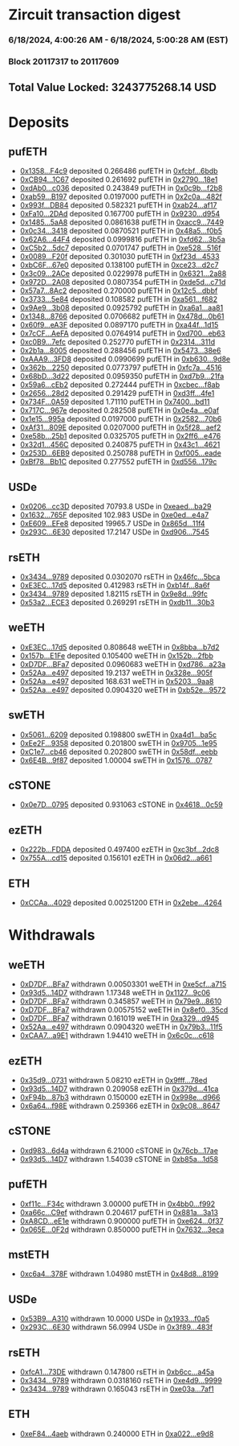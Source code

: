 # Zircuit transaction digest
### 6/18/2024, 4:00:26 AM - 6/18/2024, 5:00:28 AM (EST)
### Block 20117317 to 20117609

## Total Value Locked: 3243775268.14 USD

# Deposits
## pufETH
- [0x1358...F4c9](https://etherscan.io/address/0x13583486Cf608999C259291c9884453f1a9CF4c9) deposited 0.266486 pufETH in [0xfcbf...6bdb](https://etherscan.io/tx/0x13583486Cf608999C259291c9884453f1a9CF4c9)
- [0xCB94...1C67](https://etherscan.io/address/0xCB94eda29c0874bD25963c0DE85f2C689D381C67) deposited 0.261692 pufETH in [0x2790...18e1](https://etherscan.io/tx/0xCB94eda29c0874bD25963c0DE85f2C689D381C67)
- [0xdAb0...c036](https://etherscan.io/address/0xdAb0336F6f87c8678675Ef57815531CB1668c036) deposited 0.243849 pufETH in [0x0c9b...f2b8](https://etherscan.io/tx/0xdAb0336F6f87c8678675Ef57815531CB1668c036)
- [0xab59...B197](https://etherscan.io/address/0xab59E33C72cD9b3d0a7B2fc9B5E6c4ff7fB7B197) deposited 0.0197000 pufETH in [0x2c0a...482f](https://etherscan.io/tx/0xab59E33C72cD9b3d0a7B2fc9B5E6c4ff7fB7B197)
- [0x993f...DB84](https://etherscan.io/address/0x993fB85751a179abD0Abc8644BAaC1099c36DB84) deposited 0.582321 pufETH in [0xab24...af17](https://etherscan.io/tx/0x993fB85751a179abD0Abc8644BAaC1099c36DB84)
- [0xFa10...2DAd](https://etherscan.io/address/0xFa10b8E879C1AdF5183B10BCf0B8f14F31BB2DAd) deposited 0.167700 pufETH in [0x9230...d954](https://etherscan.io/tx/0xFa10b8E879C1AdF5183B10BCf0B8f14F31BB2DAd)
- [0x1485...5aA8](https://etherscan.io/address/0x148546A4A778EEB44374f10bF1d7E75148295aA8) deposited 0.0861638 pufETH in [0xacc9...7449](https://etherscan.io/tx/0x148546A4A778EEB44374f10bF1d7E75148295aA8)
- [0x0c34...3418](https://etherscan.io/address/0x0c34946603320B0899c650d90Db961fBe9Cf3418) deposited 0.0870521 pufETH in [0x48a5...f0b5](https://etherscan.io/tx/0x0c34946603320B0899c650d90Db961fBe9Cf3418)
- [0x62A6...44F4](https://etherscan.io/address/0x62A6408bbCb7bECda29b6162B98Fd2aa3D8744F4) deposited 0.0999816 pufETH in [0xfd62...3b5a](https://etherscan.io/tx/0x62A6408bbCb7bECda29b6162B98Fd2aa3D8744F4)
- [0xC5b2...5dc7](https://etherscan.io/address/0xC5b25e6A96766a0E79eA21Bec9f5F4d1d4895dc7) deposited 0.0701747 pufETH in [0xe528...516f](https://etherscan.io/tx/0xC5b25e6A96766a0E79eA21Bec9f5F4d1d4895dc7)
- [0x0089...F20f](https://etherscan.io/address/0x0089BaB0dD63C08E2C63C429c3Fa037Eee7bF20f) deposited 0.301030 pufETH in [0xf23d...4533](https://etherscan.io/tx/0x0089BaB0dD63C08E2C63C429c3Fa037Eee7bF20f)
- [0xbC6F...67e0](https://etherscan.io/address/0xbC6F9B063654C964DC679F251Bbe8630C24967e0) deposited 0.138100 pufETH in [0xce23...d2c7](https://etherscan.io/tx/0xbC6F9B063654C964DC679F251Bbe8630C24967e0)
- [0x3c09...2ACe](https://etherscan.io/address/0x3c0984d936421395C565ec1d86fE6cb994442ACe) deposited 0.0229978 pufETH in [0x6321...2a88](https://etherscan.io/tx/0x3c0984d936421395C565ec1d86fE6cb994442ACe)
- [0x972D...2A08](https://etherscan.io/address/0x972D8DaA3CAe220b1032B46875384b8F2D2A2A08) deposited 0.0807354 pufETH in [0xde5d...c71d](https://etherscan.io/tx/0x972D8DaA3CAe220b1032B46875384b8F2D2A2A08)
- [0x57a7...8Ac2](https://etherscan.io/address/0x57a7247Ee225Bdaf9efBb5Fecf40009A82Dc8Ac2) deposited 0.270000 pufETH in [0x12c5...dbbf](https://etherscan.io/tx/0x57a7247Ee225Bdaf9efBb5Fecf40009A82Dc8Ac2)
- [0x3733...5e84](https://etherscan.io/address/0x37334EA29F91B83A8AA84Ce4B47d544ad5485e84) deposited 0.108582 pufETH in [0xa561...f682](https://etherscan.io/tx/0x37334EA29F91B83A8AA84Ce4B47d544ad5485e84)
- [0x9Ae9...3b08](https://etherscan.io/address/0x9Ae9748c80F8179bEDCaab6433248394fF7e3b08) deposited 0.0925792 pufETH in [0xa6a1...aa81](https://etherscan.io/tx/0x9Ae9748c80F8179bEDCaab6433248394fF7e3b08)
- [0x1348...8766](https://etherscan.io/address/0x1348FEb8641Dad1fc90636860969b11DB42e8766) deposited 0.0706682 pufETH in [0x478d...0b61](https://etherscan.io/tx/0x1348FEb8641Dad1fc90636860969b11DB42e8766)
- [0x60f9...eA3F](https://etherscan.io/address/0x60f90BcE49AA3896C5bEEEf39b6704b11FC9eA3F) deposited 0.0897170 pufETH in [0xa44f...1d15](https://etherscan.io/tx/0x60f90BcE49AA3896C5bEEEf39b6704b11FC9eA3F)
- [0x7cCF...AeFA](https://etherscan.io/address/0x7cCFcFc84E5C755B09Bf2DE4A20B6f5437d9AeFA) deposited 0.0764914 pufETH in [0xd700...eb63](https://etherscan.io/tx/0x7cCFcFc84E5C755B09Bf2DE4A20B6f5437d9AeFA)
- [0xc0B9...7efc](https://etherscan.io/address/0xc0B9f55C06C7033a672327a3F5183f3244277efc) deposited 0.252770 pufETH in [0x2314...311d](https://etherscan.io/tx/0xc0B9f55C06C7033a672327a3F5183f3244277efc)
- [0x2b1a...8005](https://etherscan.io/address/0x2b1a9391173bda8e97b25F1A12eAD373840D8005) deposited 0.288456 pufETH in [0x5473...38e6](https://etherscan.io/tx/0x2b1a9391173bda8e97b25F1A12eAD373840D8005)
- [0xAAA9...3FD8](https://etherscan.io/address/0xAAA998A7dC04D24775809a1AA88f60356EC93FD8) deposited 0.0990699 pufETH in [0xb630...9d8e](https://etherscan.io/tx/0xAAA998A7dC04D24775809a1AA88f60356EC93FD8)
- [0x362b...2250](https://etherscan.io/address/0x362b08d4ebb93ac8B8AeDa8338f8f99bB43e2250) deposited 0.0773797 pufETH in [0xfc7a...4516](https://etherscan.io/tx/0x362b08d4ebb93ac8B8AeDa8338f8f99bB43e2250)
- [0x68bD...3d22](https://etherscan.io/address/0x68bDa0A6C93EAF7686B1f7e46098e5ffAAFF3d22) deposited 0.0959350 pufETH in [0xd7b9...21fa](https://etherscan.io/tx/0x68bDa0A6C93EAF7686B1f7e46098e5ffAAFF3d22)
- [0x59a6...cEb2](https://etherscan.io/address/0x59a6A17B739cEBc98Af6BF343ED95C14f649cEb2) deposited 0.272444 pufETH in [0xcbec...f8ab](https://etherscan.io/tx/0x59a6A17B739cEBc98Af6BF343ED95C14f649cEb2)
- [0x2656...28d2](https://etherscan.io/address/0x26568c9675c367765ad5Edc14E5319fC334628d2) deposited 0.291429 pufETH in [0xd3ff...4fe1](https://etherscan.io/tx/0x26568c9675c367765ad5Edc14E5319fC334628d2)
- [0x734F...0A59](https://etherscan.io/address/0x734F68201da0f43f8003e0afA5fd9B69585a0A59) deposited 1.71110 pufETH in [0x7400...bd11](https://etherscan.io/tx/0x734F68201da0f43f8003e0afA5fd9B69585a0A59)
- [0x717C...967e](https://etherscan.io/address/0x717C8fD73EE2Ba12A6b0b39E1277A493A324967e) deposited 0.282508 pufETH in [0x0e4a...e0af](https://etherscan.io/tx/0x717C8fD73EE2Ba12A6b0b39E1277A493A324967e)
- [0x1e15...995a](https://etherscan.io/address/0x1e157b24C1270F0FF1C1dC6ee41EbB401EAc995a) deposited 0.0197000 pufETH in [0x2582...70b6](https://etherscan.io/tx/0x1e157b24C1270F0FF1C1dC6ee41EbB401EAc995a)
- [0xAf31...809E](https://etherscan.io/address/0xAf31624472DCC92Bd314f33B6208fbb98e6a809E) deposited 0.0207000 pufETH in [0x5f28...aef2](https://etherscan.io/tx/0xAf31624472DCC92Bd314f33B6208fbb98e6a809E)
- [0xe58b...25b1](https://etherscan.io/address/0xe58bAbeAeBF4333CEF56Ff4CC2F1F328cCEa25b1) deposited 0.0325705 pufETH in [0x2ff6...e476](https://etherscan.io/tx/0xe58bAbeAeBF4333CEF56Ff4CC2F1F328cCEa25b1)
- [0x32d1...456C](https://etherscan.io/address/0x32d1607815Ec97Bd9916c6400550cea4A776456C) deposited 0.240875 pufETH in [0x43c1...4621](https://etherscan.io/tx/0x32d1607815Ec97Bd9916c6400550cea4A776456C)
- [0x253D...6EB9](https://etherscan.io/address/0x253D9b99fEC2c874199ce0E9128d2eBbDB596EB9) deposited 0.250788 pufETH in [0xf005...eade](https://etherscan.io/tx/0x253D9b99fEC2c874199ce0E9128d2eBbDB596EB9)
- [0xBf78...Bb1C](https://etherscan.io/address/0xBf780c2a17F508355B8706A26ee3412f7e40Bb1C) deposited 0.277552 pufETH in [0xd556...179c](https://etherscan.io/tx/0xBf780c2a17F508355B8706A26ee3412f7e40Bb1C)
## USDe
- [0x0206...cc3D](https://etherscan.io/address/0x02065C98fb8d05c9127C83A30250F831019acc3D) deposited 70793.8 USDe in [0xeaed...ba29](https://etherscan.io/tx/0x02065C98fb8d05c9127C83A30250F831019acc3D)
- [0x1632...765F](https://etherscan.io/address/0x1632b0225a22fAfbd547f777D6FbceB81A3E765F) deposited 102.983 USDe in [0xe0ed...e4a7](https://etherscan.io/tx/0x1632b0225a22fAfbd547f777D6FbceB81A3E765F)
- [0xE609...EFe8](https://etherscan.io/address/0xE609549239157ff1341015308b1BFF447Ba7EFe8) deposited 19965.7 USDe in [0x865d...11f4](https://etherscan.io/tx/0xE609549239157ff1341015308b1BFF447Ba7EFe8)
- [0x293C...6E30](https://etherscan.io/address/0x293C6937D8D82e05B01335F7B33FBA0c8e256E30) deposited 17.2147 USDe in [0xd906...7545](https://etherscan.io/tx/0x293C6937D8D82e05B01335F7B33FBA0c8e256E30)
## rsETH
- [0x3434...9789](https://etherscan.io/address/0x34349c5569e7B846c3558961552D2202760A9789) deposited 0.0302070 rsETH in [0x46fc...5bca](https://etherscan.io/tx/0x34349c5569e7B846c3558961552D2202760A9789)
- [0xE3EC...17d5](https://etherscan.io/address/0xE3EC728AfF0d8AE3E6E7f56f479364BaBF9417d5) deposited 0.412983 rsETH in [0xb14f...8a6f](https://etherscan.io/tx/0xE3EC728AfF0d8AE3E6E7f56f479364BaBF9417d5)
- [0x3434...9789](https://etherscan.io/address/0x34349c5569e7B846c3558961552D2202760A9789) deposited 1.82115 rsETH in [0x9e8d...99fc](https://etherscan.io/tx/0x34349c5569e7B846c3558961552D2202760A9789)
- [0x53a2...ECE3](https://etherscan.io/address/0x53a2087dcE3d1172Ae8009233AdB3e5570E7ECE3) deposited 0.269291 rsETH in [0xdb11...30b3](https://etherscan.io/tx/0x53a2087dcE3d1172Ae8009233AdB3e5570E7ECE3)
## weETH
- [0xE3EC...17d5](https://etherscan.io/address/0xE3EC728AfF0d8AE3E6E7f56f479364BaBF9417d5) deposited 0.808648 weETH in [0x8bba...b7d2](https://etherscan.io/tx/0xE3EC728AfF0d8AE3E6E7f56f479364BaBF9417d5)
- [0x157b...E1Fe](https://etherscan.io/address/0x157b7def8E9d586b0F91aFE67129C1243B06E1Fe) deposited 0.105400 weETH in [0x152b...2fbb](https://etherscan.io/tx/0x157b7def8E9d586b0F91aFE67129C1243B06E1Fe)
- [0xD7DF...BFa7](https://etherscan.io/address/0xD7DF7E085214743530afF339aFC420c7c720BFa7) deposited 0.0960683 weETH in [0xd786...a23a](https://etherscan.io/tx/0xD7DF7E085214743530afF339aFC420c7c720BFa7)
- [0x52Aa...e497](https://etherscan.io/address/0x52Aa899454998Be5b000Ad077a46Bbe360F4e497) deposited 19.2137 weETH in [0x328e...905f](https://etherscan.io/tx/0x52Aa899454998Be5b000Ad077a46Bbe360F4e497)
- [0x52Aa...e497](https://etherscan.io/address/0x52Aa899454998Be5b000Ad077a46Bbe360F4e497) deposited 168.631 weETH in [0x5203...9aa8](https://etherscan.io/tx/0x52Aa899454998Be5b000Ad077a46Bbe360F4e497)
- [0x52Aa...e497](https://etherscan.io/address/0x52Aa899454998Be5b000Ad077a46Bbe360F4e497) deposited 0.0904320 weETH in [0xb52e...9572](https://etherscan.io/tx/0x52Aa899454998Be5b000Ad077a46Bbe360F4e497)
## swETH
- [0x5061...6209](https://etherscan.io/address/0x50619bef84BccFC3bAb4Ec0Aad22B53F57136209) deposited 0.198800 swETH in [0xa4d1...ba5c](https://etherscan.io/tx/0x50619bef84BccFC3bAb4Ec0Aad22B53F57136209)
- [0xEe2F...9358](https://etherscan.io/address/0xEe2FE3f928cCE37Dd5c422D4c54c441ACf6d9358) deposited 0.201800 swETH in [0x9705...1e95](https://etherscan.io/tx/0xEe2FE3f928cCE37Dd5c422D4c54c441ACf6d9358)
- [0xC1e7...cb46](https://etherscan.io/address/0xC1e7EF0362A691258C68cA59330549Cd9369cb46) deposited 0.202800 swETH in [0x58df...eebb](https://etherscan.io/tx/0xC1e7EF0362A691258C68cA59330549Cd9369cb46)
- [0x6E4B...9f87](https://etherscan.io/address/0x6E4B81427b34c621cF8D2d204EbB2B6Cd1419f87) deposited 1.00004 swETH in [0x1576...0787](https://etherscan.io/tx/0x6E4B81427b34c621cF8D2d204EbB2B6Cd1419f87)
## cSTONE
- [0x0e7D...0795](https://etherscan.io/address/0x0e7DA410849FeF82d3e0Ba2ff8a513D8cB7B0795) deposited 0.931063 cSTONE in [0x4618...0c59](https://etherscan.io/tx/0x0e7DA410849FeF82d3e0Ba2ff8a513D8cB7B0795)
## ezETH
- [0x222b...FDDA](https://etherscan.io/address/0x222b8ca319DB26819Ae19e1c9430475E3f50FDDA) deposited 0.497400 ezETH in [0xc3bf...2dc8](https://etherscan.io/tx/0x222b8ca319DB26819Ae19e1c9430475E3f50FDDA)
- [0x755A...cd15](https://etherscan.io/address/0x755AEBfBAd32586cFefb0fC9619C6eD4a321cd15) deposited 0.156101 ezETH in [0x06d2...a661](https://etherscan.io/tx/0x755AEBfBAd32586cFefb0fC9619C6eD4a321cd15)
## ETH
- [0xCCAa...4029](https://etherscan.io/address/0xCCAa078786bC60BE2C64FE5AcA8fb98E10694029) deposited 0.00251200 ETH in [0x2ebe...4264](https://etherscan.io/tx/0xCCAa078786bC60BE2C64FE5AcA8fb98E10694029)
# Withdrawals
## weETH
- [0xD7DF...BFa7](https://etherscan.io/address/0xD7DF7E085214743530afF339aFC420c7c720BFa7) withdrawn 0.00503301 weETH in [0xe5cf...a715](https://etherscan.io/tx/0xD7DF7E085214743530afF339aFC420c7c720BFa7)
- [0x93d5...14D7](https://etherscan.io/address/0x93d59Aff6eA135a20B45DC5ff62FD605D4c414D7) withdrawn 1.17348 weETH in [0x1127...9c06](https://etherscan.io/tx/0x93d59Aff6eA135a20B45DC5ff62FD605D4c414D7)
- [0xD7DF...BFa7](https://etherscan.io/address/0xD7DF7E085214743530afF339aFC420c7c720BFa7) withdrawn 0.345857 weETH in [0x79e9...8610](https://etherscan.io/tx/0xD7DF7E085214743530afF339aFC420c7c720BFa7)
- [0xD7DF...BFa7](https://etherscan.io/address/0xD7DF7E085214743530afF339aFC420c7c720BFa7) withdrawn 0.00575152 weETH in [0x8ef0...35cd](https://etherscan.io/tx/0xD7DF7E085214743530afF339aFC420c7c720BFa7)
- [0xD7DF...BFa7](https://etherscan.io/address/0xD7DF7E085214743530afF339aFC420c7c720BFa7) withdrawn 0.161019 weETH in [0xa329...d945](https://etherscan.io/tx/0xD7DF7E085214743530afF339aFC420c7c720BFa7)
- [0x52Aa...e497](https://etherscan.io/address/0x52Aa899454998Be5b000Ad077a46Bbe360F4e497) withdrawn 0.0904320 weETH in [0x79b3...11f5](https://etherscan.io/tx/0x52Aa899454998Be5b000Ad077a46Bbe360F4e497)
- [0xCAA7...a9E1](https://etherscan.io/address/0xCAA713508eD800c75808ad51f035881Fb422a9E1) withdrawn 1.94410 weETH in [0x6c0c...c618](https://etherscan.io/tx/0xCAA713508eD800c75808ad51f035881Fb422a9E1)
## ezETH
- [0x35d9...0731](https://etherscan.io/address/0x35d9d10D3A7f52a9641f408f000cab3e5b6B0731) withdrawn 5.08210 ezETH in [0x9fff...78ed](https://etherscan.io/tx/0x35d9d10D3A7f52a9641f408f000cab3e5b6B0731)
- [0x93d5...14D7](https://etherscan.io/address/0x93d59Aff6eA135a20B45DC5ff62FD605D4c414D7) withdrawn 0.209058 ezETH in [0x379d...41ca](https://etherscan.io/tx/0x93d59Aff6eA135a20B45DC5ff62FD605D4c414D7)
- [0xF94b...87b3](https://etherscan.io/address/0xF94b62a188Ea9a1267427dE25C2cC2aAC9eF87b3) withdrawn 0.150000 ezETH in [0x998e...d966](https://etherscan.io/tx/0xF94b62a188Ea9a1267427dE25C2cC2aAC9eF87b3)
- [0x6a64...f98E](https://etherscan.io/address/0x6a640d238166f50D9803F6aa2FFB8Fb66d58f98E) withdrawn 0.259366 ezETH in [0x9c08...8647](https://etherscan.io/tx/0x6a640d238166f50D9803F6aa2FFB8Fb66d58f98E)
## cSTONE
- [0xd983...6d4a](https://etherscan.io/address/0xd983be2246a01a51eB6BC7F6E8A74680e8dD6d4a) withdrawn 6.21000 cSTONE in [0x76cb...17ae](https://etherscan.io/tx/0xd983be2246a01a51eB6BC7F6E8A74680e8dD6d4a)
- [0x93d5...14D7](https://etherscan.io/address/0x93d59Aff6eA135a20B45DC5ff62FD605D4c414D7) withdrawn 1.54039 cSTONE in [0xb85a...1d58](https://etherscan.io/tx/0x93d59Aff6eA135a20B45DC5ff62FD605D4c414D7)
## pufETH
- [0xf11c...F34c](https://etherscan.io/address/0xf11c8cba6d9779de78059F9bB00135bc8D27F34c) withdrawn 3.00000 pufETH in [0x4bb0...f992](https://etherscan.io/tx/0xf11c8cba6d9779de78059F9bB00135bc8D27F34c)
- [0xa66c...C9ef](https://etherscan.io/address/0xa66ceb31a8d61999c1F6847a6c8Cd434d5b9C9ef) withdrawn 0.204617 pufETH in [0x881a...3a13](https://etherscan.io/tx/0xa66ceb31a8d61999c1F6847a6c8Cd434d5b9C9ef)
- [0xA8CD...eE1e](https://etherscan.io/address/0xA8CD53EC7DE75a8fA5C1E4F79A0d429875D5eE1e) withdrawn 0.900000 pufETH in [0xe624...0f37](https://etherscan.io/tx/0xA8CD53EC7DE75a8fA5C1E4F79A0d429875D5eE1e)
- [0x065E...0F2d](https://etherscan.io/address/0x065EA7835BE9ba40728bF5c267b2B784b9E60F2d) withdrawn 0.850000 pufETH in [0x7632...3eca](https://etherscan.io/tx/0x065EA7835BE9ba40728bF5c267b2B784b9E60F2d)
## mstETH
- [0xc6a4...378F](https://etherscan.io/address/0xc6a447596934e81854E98cAcEa30C9C4d650378F) withdrawn 1.04980 mstETH in [0x48d8...8199](https://etherscan.io/tx/0xc6a447596934e81854E98cAcEa30C9C4d650378F)
## USDe
- [0x53B9...A310](https://etherscan.io/address/0x53B9448Aa4CdBe57c01636977d4B5aF7b35AA310) withdrawn 10.0000 USDe in [0x1933...f0a5](https://etherscan.io/tx/0x53B9448Aa4CdBe57c01636977d4B5aF7b35AA310)
- [0x293C...6E30](https://etherscan.io/address/0x293C6937D8D82e05B01335F7B33FBA0c8e256E30) withdrawn 56.0994 USDe in [0x3f89...483f](https://etherscan.io/tx/0x293C6937D8D82e05B01335F7B33FBA0c8e256E30)
## rsETH
- [0xfcA1...73DE](https://etherscan.io/address/0xfcA1d6f360032aed079713e5cC47E811609773DE) withdrawn 0.147800 rsETH in [0xb6cc...a45a](https://etherscan.io/tx/0xfcA1d6f360032aed079713e5cC47E811609773DE)
- [0x3434...9789](https://etherscan.io/address/0x34349c5569e7B846c3558961552D2202760A9789) withdrawn 0.0318160 rsETH in [0xe4d9...9999](https://etherscan.io/tx/0x34349c5569e7B846c3558961552D2202760A9789)
- [0x3434...9789](https://etherscan.io/address/0x34349c5569e7B846c3558961552D2202760A9789) withdrawn 0.165043 rsETH in [0xe03a...7af1](https://etherscan.io/tx/0x34349c5569e7B846c3558961552D2202760A9789)
## ETH
- [0xeF84...4aeb](https://etherscan.io/address/0xeF84339871754c6dBC8a50d65F97f672Ce134aeb) withdrawn 0.240000 ETH in [0xa022...e9d8](https://etherscan.io/tx/0xeF84339871754c6dBC8a50d65F97f672Ce134aeb)
